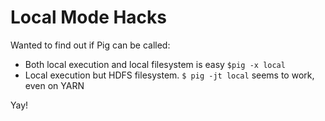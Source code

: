 # Local Mode Hacks

Wanted to find out if Pig can be called:

- Both local execution and local filesystem is easy `$pig -x local`
- Local execution but HDFS filesystem. `$ pig -jt local` seems to work, even on YARN

Yay!
